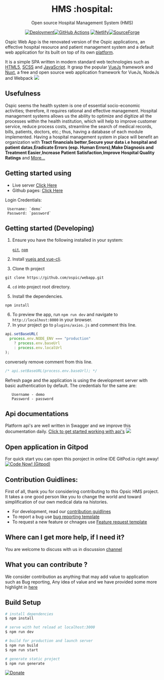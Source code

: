 <h1 align="center">HMS :hospital: </h1>
<p align="center">Open source Hospital Management System (HMS) <p>

<p align="center">
<a href="https://travis-ci.com/ospic/webapp"><img alt="Deployment" src="https://github.com/ospic/webapp/actions/workflows/webapp.js.yml/badge.svg"></a><a href="https://github.com/ospic/actions" target="_blank"><img alt="GitHub Actions " src="https://github.com/ospic/webapp/workflows/Auto%20Assign%20to%20Project(s)/badge.svg"></a> <a href="https://app.netlify.com/sites/ospic/deploys"><img src="https://api.netlify.com/api/v1/badges/0c2790ca-2220-4b39-90c5-791c769e744b/deploy-status" alt="Netlify"></a><a href="https://sourceforge.net/p/ospic/"><img src="https://sourceforge.net/sflogo.php?type=11&group_id=3283394" alt="SourceForge"></a>
</p>

Ospic Web App is the renovated version of the Ospic applications, an effective hospital resource and patient management system and a default web application for its built on top of its own [platform](https://github.com/ospic/platform).

It is a simple SPA written in modern standard web technologies such as [HTML5](http://whatwg.org/html), [SCSS](http://sass-lang.com) and [JavaScript](https://developer.mozilla.org/en-US/docs/Web/JavaScript). It grasp the popular [VueJs](https://vuejs.org/) framework and [Nuxt](https://nuxtjs.org/), a free and open source web application framework for VueJs, NodeJs and Webpack
<a href="http://ospic.github.io/webapp/" target="_blank"><img src="https://github.com/ospic/webapp/blob/master/assets/images/screenshot.png?raw=true"/></a>

## Usefulness

Ospic seems the health system is one of essential socio-economic activities; therefore, it requires rational and effective management. Hospital management systems allows us the ability to optimize and digitize all the processes within the health institution, which will help to improve customer service, reduce process costs, streamline the search of medical records, bills, patients, doctors, etc.; thus, having a database of each module implemented. Having a hospital management system in place will benefit an organization with **Tract financials better**,**Secure your data i.e hospital and patient datas**,**Eradicate Errors (esp. Human Errors)**,**Make Diagnosis and Treatment Easier**,**Increase Patient Satisfaction**,**Improve Hospital Quality Ratings** and [More...](https://electronichealthreporter.com/importance-of-the-hospital-management-system/)

## Getting started using

- Live server [Click Here](http://app.ospicx.com/)
- Github pages: [Click Here](https://ospic.github.io/webapp/)

Login Credentials:

```
 Username: `demo`
 Password: `password`
```

## Getting started (Developing)

1. Ensure you have the following installed in your system:

   [`git`](https://git-scm.com/downloads), [`npm`](https://nodejs.org/en/download/)

2. Install [vuejs and vue-cli](https://vuejs.org/v2/guide/installation.html).

3. Clone th project

```
git clone https://github.com/ospic/webapp.git
```

4. `cd` into project root directory.

5. Install the dependencies.

```
npm install
```

6. To preview the app, run `npm run dev` and navigate to `http://localhost:8000` in your browser.
7. In your project go to `plugins/axios.js` and comment this line.

```javascript
api.setBaseURL(
  process.env.NODE_ENV === "production"
    ? process.env.baseUrl
    : process.env.localUrl
);
```

conversely remove comment from this line.

```javascript
/* api.setBaseURL(process.env.baseUrl); */
```

Refresh page and the application is using the development server with basic authentication by default. The credentials for the same are:

```
   Username - demo
   Password - password

```

## Api documentations

Platform api's are well written in Swagger and we improve this documentation daily. [Click to get started working with api's](https://ospicapi.herokuapp.com/swagger-ui.html#)
<a href="http://ospic.github.io/webapp/" target="_blank"><img src="https://github.com/ospic/webapp/blob/master/assets/images/swagger.png?raw=true"/></a>

## Open application in Gitpod

For quick start you can open this poroject in online IDE GitPod.io right away! [![Code Now! (Gitpod)](https://gitpod.io/button/open-in-gitpod.svg)](https://gitpod.io/#https://github.com/ospic/webapp)

## Contribution Guidlines:

First of all, thank you for considering contributing to this Opsic HMS project. It takes a one good person like you to change the world and toward simplification of our own medical data na histories.

- For development, read our [contribution guidlines](https://github.com/ospic/webapp/blob/master/CONTRIBUTING.md)
- To report a bug use [bug reporting template](https://github.com/ospic/webapp/issues/new?assignees=&labels=enhancement&template=bug_report.md&title=)
- To request a new feature or chnages use [Feature request template](https://github.com/ospic/webapp/issues/new?assignees=&labels=&template=feature_request.md&title=)

## Where can I get more help, if I need it?

You are welcome to discuss with us in discussion [channel](https://github.com/ospic/webapp/discussions)

## What you can contribute ?

We consider contribution as anything that may add value to application such as Bug reporting, Any idea of value and we have provided some more highlight in [here](https://github.com/ospic/webapp/blob/master/WOKFLOW.md)

## Build Setup

```bash
# install dependencies
$ npm install

# serve with hot reload at localhost:3000
$ npm run dev

# build for production and launch server
$ npm run build
$ npm run start

# generate static project
$ npm run generate
```

[![Donate](https://img.shields.io/badge/Donate-PayPal-green.svg)](https://www.paypal.com/donate?business=HE3L345WEKRWJ&item_name=Support+Ospic+an+open+source++Hospital+Management+system+developers+team.&currency_code=USD)
